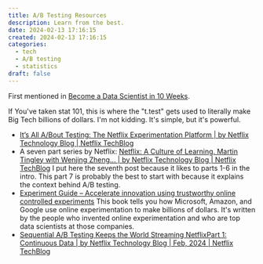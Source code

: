 ```yaml
---
title: A/B Testing Resources
description: Learn from the best.
date: 2024-02-13 17:16:15
created: 2024-02-13 17:16:15
categories:
  - tech
  - A/B testing
  - statistics
draft: false
---
```


First mentioned in [Become a Data Scientist in 10 Weeks](../posts/a-10-week-self-guided-data-science-intro-course.md).

If You've taken  stat 101, this is where the "t.test" gets used to literally make Big Tech billions of dollars. I'm not kidding. It's simple, but it's powerful. 

- [It’s All A/Bout Testing: The Netflix Experimentation Platform | by Netflix Technology Blog | Netflix TechBlog](https://netflixtechblog.com/its-all-a-bout-testing-the-netflix-experimentation-platform-4e1ca458c15)
- A seven part series by Netflix: [Netflix: A Culture of Learning. Martin Tingley with Wenjing Zheng… | by Netflix Technology Blog | Netflix TechBlog](https://netflixtechblog.com/netflix-a-culture-of-learning-394bc7d0f94c) I put here the seventh post because it likes to parts 1-6 in the intro. This part 7 is probably the best to start with because it explains the context behind A/B testing.
- [Experiment Guide – Accelerate innovation using trustworthy online controlled experiments](https://experimentguide.com/) This book tells you how Microsoft, Amazon, and Google use online experimentation to make billions of dollars. It's written by the people who invented online experimentation and who are top data scientists at those companies. 
- [Sequential A/B Testing Keeps the World Streaming NetflixPart 1: Continuous Data | by Netflix Technology Blog | Feb, 2024 | Netflix TechBlog](https://netflixtechblog.com/sequential-a-b-testing-keeps-the-world-streaming-netflix-part-1-continuous-data-cba6c7ed49df)